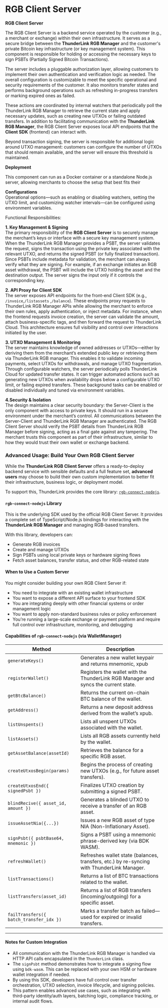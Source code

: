 # RGB Client Server

**RGB Client Server**

The RGB Client Server is a backend service operated by the customer (e.g., a merchant or exchange) within their own infrastructure. It serves as a secure bridge between the **ThunderLink RGB Manager** and the customer's private Bitcoin key infrastructure (or key management system). This component is responsible for holding or accessing the necessary keys to sign PSBTs (Partially Signed Bitcoin Transactions).

The server includes a pluggable authorization layer, allowing customers to implement their own authentication and verification logic as needed. The overall configuration is customizable to meet the specific operational and security requirements of the customer. It also monitors transfer states and performs background operations such as refreshing in-progress transfers or marking expired ones as failed.

These actions are coordinated by internal watchers that periodically poll the ThunderLink RGB Manager to retrieve the current state and apply necessary updates, such as creating new UTXOs or failing outdated transfers. In addition to facilitating communication with the **ThunderLink RGB Manager**, the RGB Client Server exposes local API endpoints that the **Client SDK** (frontend) can interact with.

Beyond transaction signing, the server is responsible for additional logic around UTXO management: customers can configure the number of UTXOs that should remain available, and the server will ensure this threshold is maintained.

**Deployment**

This component can run as a Docker container or a standalone Node.js server, allowing merchants to choose the setup that best fits their

**Configurations**\
Operational options—such as enabling or disabling watchers, setting the UTXO limit, and customizing watcher intervals—can be configured using environment variables.

Functional Responsibilities:

**1. Key Management & Signing**\
The primary responsibility of the **RGB Client Server** is to securely manage the merchant’s  keys or interface with a secure key management system.\
When the ThunderLink RGB Manager provides a PSBT, the server validates the request, signs the transaction using the private key associated with the relevant UTXO, and returns the signed PSBT (or fully finalized transaction). Since PSBTs include metadata for validation, the merchant can always verify what they are signing. For example, if an exchange initiates an RGB asset withdrawal, the PSBT will include the UTXO holding the asset and the destination output. The server signs the input only if it controls the corresponding key.

**2. API Proxy for Client SDK**\
The server exposes API endpoints for the front-end Client SDK (e.g., `/invoice`,`/listassets` ,`/balance`). These endpoints proxy requests to ThunderLink RGB Manager APIs while allowing the merchant to enforce their own rules, apply authentication, or inject metadata. For instance, when the frontend requests invoice creation, the server can validate the amount, attach business-specific tags, and then forward the request to ThunderLink Cloud. This architecture ensures full visibility and control over interactions initiated by the user.

**3. UTXO Management & Monitoring**\
The server maintains knowledge of owned addresses or UTXOs—either by deriving them from the merchant’s extended public key or retrieving them via ThunderLink RGB manager. This enables it to validate incoming payments, select UTXOs for withdrawals, and manage UTXO fragmentation.\
Through configurable watchers, the server periodically polls ThunderLink Cloud for updated transfer states. It can trigger automated actions such as generating new UTXOs when availability drops below a configurable UTXO limit, or failing expired transfers. These background tasks can be enabled or disabled individually and tuned via environment variables.

**4.Security & Isolation**\
The design maintains a clear security boundary:  the Server-Client is the only component with access to private keys. It should run in a secure environment under the merchant’s control. All communications between the Server-Client and ThunderLink RGB Manager are authenticated. The RGB Client Server should verify the PSBT details from ThunderLink RGB Manager before signing, acting as a final gate against any tampering. The merchant trusts this component as part of their infrastructure, similar to how they would trust their own wallet or exchange backend.



### Advanced Usage: Build Your Own RGB Client Server

While the **ThunderLink RGB Client Server** offers a ready-to-deploy backend service with sensible defaults and a full feature set, **advanced users** may choose to build their own custom implementation to better fit their infrastructure, business logic, or deployment model.

To support this, ThunderLink provides the core library: [`rgb-connect-nodejs`](https://www.npmjs.com/package/rgb-connect-nodejs).

#### `rgb-connect-nodejs` Library

This is the underlying SDK used by the official RGB Client Server. It provides a complete set of TypeScript/Node.js bindings for interacting with the **ThunderLink RGB Manager** and managing RGB-based transfers.

With this library, developers can:

* Generate RGB invoices&#x20;
* Create and manage UTXOs
* Sign PSBTs using local private keys or hardware signing flows
* Fetch asset balances, transfer status, and other RGB-related state

#### When to Use a Custom Server

You might consider building your own RGB Client Server if:

* You need to integrate with an existing wallet infrastructure
* You want to expose a different API surface to your frontend SDK
* You are integrating deeply with other financial systems or order management logic
* You want to apply non-standard business rules or policy enforcement
* You’re running a large-scale exchange or payment platform and require full control over infrastructure, monitoring, and debugging

#### Capabilities of `rgb-connect-nodejs` (via WalletManager)

| Method                                  | Description                                                                                |
| --------------------------------------- | ------------------------------------------------------------------------------------------ |
| `generateKeys()`                        | Generates a new wallet keypair and returns mnemonic, xpub                                  |
| `registerWallet()`                      | Registers the wallet with the ThunderLink RGB Manager and syncs the current state.         |
| `getBtcBalance()`                       | Returns the current on-chain BTC balance of the wallet.                                    |
| `getAddress()`                          | Returns a new deposit address derived from the wallet’s xpub.                              |
| `listUnspents()`                        | Lists all unspent UTXOs associated with the wallet.                                        |
| `listAssets()`                          | Lists all RGB assets currently held by the wallet.                                         |
| `getAssetBalance(assetId)`              | Retrieves the balance for a specific RGB asset.                                            |
| `createUtxosBegin(params)`              | Begins the process of creating new UTXOs (e.g., for future asset transfers).               |
| `createUtxosEnd({ signedPsbt })`        | Finalizes UTXO creation by submitting a signed PSBT.                                       |
| `blindRecive({ asset_id, amount })`     | Generates a blinded UTXO to receive a transfer of an RGB asset.                            |
| `issueAssetNia({...})`                  | Issues a new RGB asset of type NIA (Non-Inflationary Asset).                               |
| `signPsbt({ psbtBase64, mnemonic })`    | Signs a PSBT using a mnemonic phrase-derived key (via BDK WASM).                           |
| `refreshWallet()`                       | Refreshes wallet state (balances, transfers, etc.) by re-syncing with ThunderLink Manager. |
| `listTransactions()`                    | Returns a list of BTC transactions related to the wallet.                                  |
| `listTransfers(asset_id)`               | Returns a list of RGB transfers (incoming/outgoing) for a specific asset.                  |
| `failTransfers({ batch_transfer_idx })` | Marks a transfer batch as failed—used for expired or invalid transfers.                    |

***

#### Notes for Custom Integration

* All communication with the ThunderLink RGB Manager is handled via HTTP API calls encapsulated in the `ThunderLink` class.
* The `signPsbt` method demonstrates how to integrate a signing flow using `bdk-wasm`. This can be replaced with your own HSM or hardware wallet integration if needed.
* By using this SDK, developers have full control over transfer orchestration, UTXO selection, invoice lifecycle, and signing policies.
* This pattern enables advanced use cases, such as integrating with third-party identity/auth layers, batching logic, compliance tracking, or internal audit flows.
